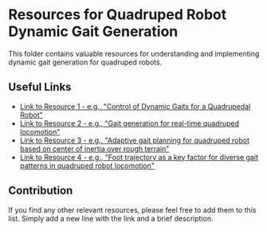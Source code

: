 # Resources for Quadruped Robot Dynamic Gait Generation

This folder contains valuable resources for understanding and implementing dynamic gait generation for quadruped robots.

## Useful Links

* [Link to Resource 1 - e.g., "Control of Dynamic Gaits for a Quadrupedal Robot"](https://crl.ethz.ch/papers/ICRA2013.pdf)
* [Link to Resource 2 - e.g., "Gait generation for real-time quadruped locomotion"](https://www.matec-conferences.org/articles/matecconf/pdf/2023/15/matecconf_rapdasa2023_04022.pdf)
* [Link to Resource 3 - e.g., "Adaptive gait planning for quadruped robot based on center of inertia over rough terrain"]([URL_RESOURCE_3](https://www.sciencedirect.com/science/article/pii/S2667379721000310))
* [Link to Resource 4 - e.g., "Foot trajectory as a key factor for diverse gait patterns in quadruped robot locomotion"]([URL_RESOURCE_4](https://www.nature.com/articles/s41598-024-84060-5#Abs1)) 

## Contribution

If you find any other relevant resources, please feel free to add them to this list. Simply add a new line with the link and a brief description.
